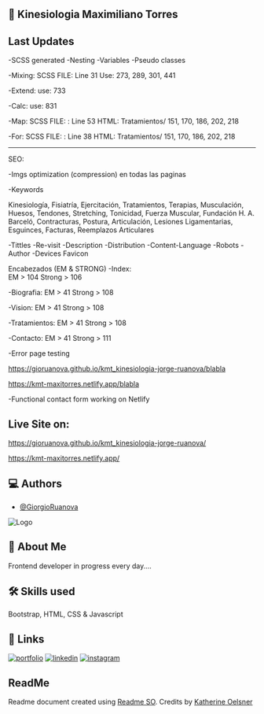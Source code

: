 ## :page_with_curl: Kinesiologia Maximiliano Torres

## Last Updates
-SCSS generated
-Nesting
-Variables
-Pseudo classes

-Mixing:
SCSS FILE: Line 31
Use: 273, 289, 301, 441

-Extend:
use: 733

-Calc:
use: 831

-Map:
SCSS FILE: : Line 53
HTML: Tratamientos/ 151, 170, 186, 202, 218

-For:
SCSS FILE: : Line 38
HTML: Tratamientos/ 151, 170, 186, 202, 218

---

SEO:

-Imgs optimization (compression)
en todas las paginas


-Keywords

Kinesiología, Fisiatría, Ejercitación, Tratamientos, Terapias, Musculación, Huesos, Tendones, Stretching, Tonicidad, Fuerza Muscular, Fundación H. A. Barceló, Contracturas, Postura, Articulación, Lesiones Ligamentarias, Esguinces, Facturas, Reemplazos Articulares

-Tittles
-Re-visit
-Description
-Distribution
-Content-Language
-Robots
-Author
-Devices Favicon

Encabezados (EM & STRONG)
-Index:  
EM > 104
Strong > 106

-Biografia:
EM > 41
Strong > 108

-Vision:
EM > 41
Strong > 108

-Tratamientos:
EM > 41
Strong > 108

-Contacto:
EM > 41
Strong > 111

-Error page testing

https://gioruanova.github.io/kmt_kinesiologia-jorge-ruanova/blabla

https://kmt-maxitorres.netlify.app/blabla

-Functional contact form working on Netlify

## Live Site on:

https://gioruanova.github.io/kmt_kinesiologia-jorge-ruanova/

https://kmt-maxitorres.netlify.app/

## :computer: Authors

- [@GiorgioRuanova](https://www.giorgioruanova.com/)

![Logo](https://www.giorgioruanova.com/meta.png)

## 🚀 About Me

Frontend developer in progress every day....

## 🛠 Skills used

Bootstrap, HTML, CSS & Javascript

## 🔗 Links

[![portfolio](https://img.shields.io/badge/my_portfolio-000?style=for-the-badge&logo=ko-fi&logoColor=white)](https://www.giorgioruanova.com/)
[![linkedin](https://img.shields.io/badge/linkedin-0A66C2?style=for-the-badge&logo=linkedin&logoColor=white)](https://www.linkedin.com/in/ruanovajorge/)
[![instagram](https://img.shields.io/badge/instagram-ff9400?style=for-the-badge&logo=instagram&logoColor=white)](https://www.instagram.com/gioruanova.dev/)

## ReadMe

Readme document created using [Readme SO](https://readme.so/es). Credits by [Katherine Oelsner](https://github.com/octokatherine)
